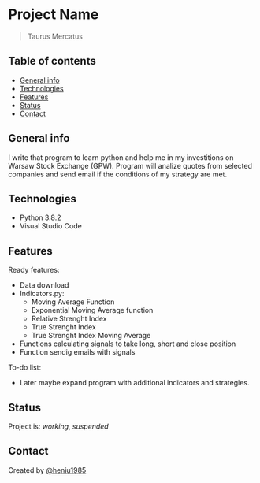 # Project Name

> Taurus Mercatus

## Table of contents

* [General info](#general-info)
* [Technologies](#technologies)
* [Features](#features)
* [Status](#status)
* [Contact](#contact)

## General info

I write that program to learn python and help me in my investitions on Warsaw Stock Exchange (GPW).
Program will analize quotes from selected companies and send email if the conditions of my strategy are met.

## Technologies

* Python 3.8.2
* Visual Studio Code

## Features

Ready features:

* Data download
* Indicators.py:
  * Moving Average Function
  * Exponential Moving Average function
  * Relative Strenght Index
  * True Strenght Index
  * True Strenght Index Moving Average
* Functions calculating signals to take long, short and close position
* Function sendig emails with signals

To-do list:

* Later maybe expand program with additional indicators and strategies.

## Status

Project is: _working_, _suspended_

## Contact

Created by [@heniu1985](https://github.com/heniu1985)
